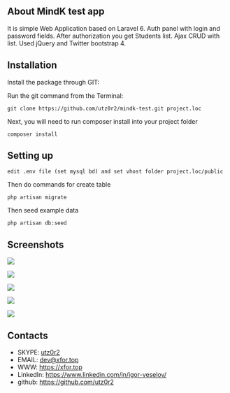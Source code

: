 ## About MindK test app

It is simple Web Application based on Laravel 6. 
Auth panel with login and password fields. After authorization you get Students list.
Ajax CRUD with list.
Used jQuery and Twitter bootstrap 4.

## Installation

Install the package through GIT: 

Run the git command from the Terminal:

    git clone https://github.com/utz0r2/mindk-test.git project.loc

Next, you will need to run composer install into your project folder

	composer install
	
## Setting up

    edit .env file (set mysql bd) and set vhost folder project.loc/public
    
Then do commands for create table

    php artisan migrate
    

Then seed example data

	php artisan db:seed	
	
	
## Screenshots

![](https://github.com/utz0r2/mindk-test/blob/master/screenshots/1.png)

![](https://github.com/utz0r2/mindk-test/blob/master/screenshots/2.png)

![](https://github.com/utz0r2/mindk-test/blob/master/screenshots/3.png)

![](https://github.com/utz0r2/mindk-test/blob/master/screenshots/4.png)

![](https://github.com/utz0r2/mindk-test/blob/master/screenshots/5.png)

## Contacts
- SKYPE: [utz0r2](skype:utz0r2)
- EMAIL: [dev@xfor.top](mailto:dev@xfor.top)
- WWW: https://xfor.top
- LinkedIn: https://www.linkedin.com/in/igor-veselov/
- github: https://github.com/utz0r2

